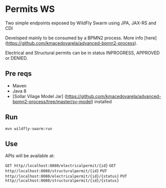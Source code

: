 # Permits WS

Two simple endpoints exposed by WildFly Swarm using JPA, JAX-RS and CDI

Developed mainly to be consumed by a BPMN2 process. More info [here] (https://github.com/kmacedovarela/advanced-bpmn2-process). 

Electrical and Structural permits can be in status INPROGRESS, APPROVED or DENIED.

## Pre reqs
* Maven 
* Java 8
* [Sollar Vilage Model Jar] (https://github.com/kmacedovarela/advanced-bpmn2-process/tree/master/sv-model) installed 

## Run

```mvn wildfly-swarm:run```

## Use
APIs will be available at:
	
```GET http//localhost:8080/electricalpermit/{id}```
```GET http//localhost:8080/structuralpermit/{id}```
```PUT http//localhost:8080/electricalpermit/{id}/{status}```
```PUT http//localhost:8080/structuralpermit/{id}/{status}```
